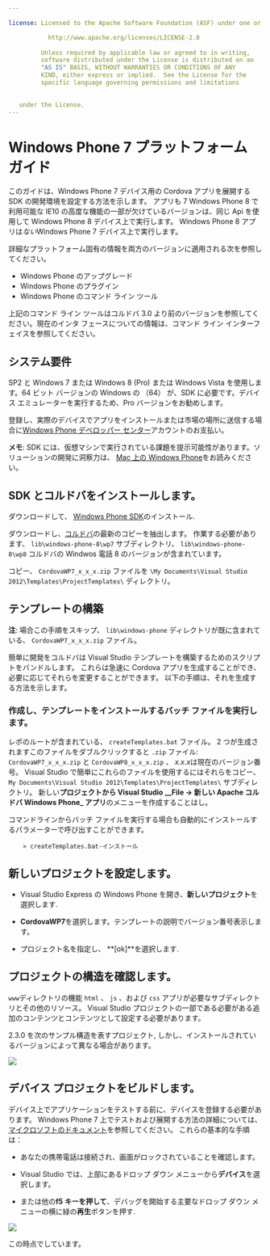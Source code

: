 ```yaml
---

license: Licensed to the Apache Software Foundation (ASF) under one or more contributor license agreements. See the NOTICE file distributed with this work for additional information regarding copyright ownership. The ASF licenses this file to you under the Apache License, Version 2.0 (the "License"); you may not use this file except in compliance with the License. You may obtain a copy of the License at

           http://www.apache.org/licenses/LICENSE-2.0
    
         Unless required by applicable law or agreed to in writing,
         software distributed under the License is distributed on an
         "AS IS" BASIS, WITHOUT WARRANTIES OR CONDITIONS OF ANY
         KIND, either express or implied.  See the License for the
         specific language governing permissions and limitations
    

   under the License.
---
```


# Windows Phone 7 プラットフォーム ガイド

このガイドは、Windows Phone 7 デバイス用の Cordova アプリを展開する SDK の開発環境を設定する方法を示します。 アプリも 7 Windows Phone 8 で利用可能な IE10 の高度な機能の一部が欠けているバージョンは、同じ Api を使用して Windows Phone 8 デバイス上で実行します。 Windows Phone 8 アプリは*ない*Windows Phone 7 デバイス上で実行します。

詳細なプラットフォーム固有の情報を両方のバージョンに適用される次を参照してください。

*   Windows Phone のアップグレード
*   Windows Phone のプラグイン
*   Windows Phone のコマンド ライン ツール

上記のコマンド ライン ツールはコルドバ 3.0 より前のバージョンを参照してください。現在のインタ フェースについての情報は、コマンド ライン インターフェイスを参照してください。

## システム要件

SP2 と Windows 7 または Windows 8 (Pro) または Windows Vista を使用します。64 ビット バージョンの Windows の （64） が、SDK に必要です。デバイス エミュレーターを実行するため、Pro バージョンをお勧めします。

登録し、実際のデバイスでアプリをインストールまたは市場の場所に送信する場合に[Windows Phone デベロッパー センター][1]アカウントのお支払い。

 [1]: http://dev.windowsphone.com/en-us/publish

**メモ**: SDK には、仮想マシンで実行されている課題を提示可能性があります。ソリューションの開発に洞察力は、 [Mac 上の Windows Phone][2]をお読みください。

 [2]: http://aka.ms/BuildaWP8apponaMac

## SDK とコルドバをインストールします。

ダウンロードして、 [Windows Phone SDK][3]のインストール.

 [3]: http://www.microsoft.com/download/en/details.aspx?displaylang=en&id=27570/

ダウンロードし、[コルドバ][4]の最新のコピーを抽出します。 作業する必要があります、 `lib\windows-phone-8\wp7` サブディレクトリ、 `lib\windows-phone-8\wp8` コルドバの Windwos 電話 8 のバージョンが含まれています。

 [4]: http://phonegap.com/download

コピー、 `CordovaWP7_x_x_x.zip` ファイルを `\My Documents\Visual
Studio 2012\Templates\ProjectTemplates\` ディレクトリ。

## テンプレートの構築

**注**: 場合この手順をスキップ、 `lib\windows-phone` ディレクトリが既に含まれている、 `CordovaWP7_x_x_x.zip` ファイル。

簡単に開発をコルドバは Visual Studio テンプレートを構築するためのスクリプトをバンドルします。 これらは急速に Cordova アプリを生成することができ、必要に応じてそれらを変更することができます。 以下の手順は、それを生成する方法を示します。

### 作成し、テンプレートをインストールするバッチ ファイルを実行します。

レポのルートが含まれている、 `createTemplates.bat` ファイル。 2 つが生成されますこのファイルをダブルクリックすると `.zip` ファイル: `CordovaWP7_x_x_x.zip` と `CordovaWP8_x_x_x.zip` 、 *x.x.x*は現在のバージョン番号。 Visual Studio で簡単にこれらのファイルを使用するにはそれらをコピー、 `My Documents\Visual Studio
2012\Templates\ProjectTemplates\` サブディレクトリ。 新しい**プロジェクトから Visual Studio _\_File → 新しい Apache コルドバ Windows Phone\_ アプリ**のメニューを作成することはし。

コマンドラインからバッチ ファイルを実行する場合も自動的にインストールするパラメーターで呼び出すことができます。

        > createTemplates.bat-インストール
    

## 新しいプロジェクトを設定します。

*   Visual Studio Express の Windows Phone を開き、**新しいプロジェクト**を選択します.

*   **CordovaWP7**を選択します。テンプレートの説明でバージョン番号表示します。

*   プロジェクト名を指定し、 **[ok]**を選択します.

## プロジェクトの構造を確認します。

`www`ディレクトリの機能 `html` 、 `js` 、および `css` アプリが必要なサブディレクトリとその他のリソース。 Visual Studio プロジェクトの一部である必要がある追加のコンテンツとコンテンツとして設定する必要があります。

2.3.0 を次のサンプル構造を表すプロジェクト, しかし、インストールされているバージョンによって異なる場合があります。

![][5]

 [5]: img/guide/platforms/wp8/projectStructure.png

## デバイス プロジェクトをビルドします。

デバイス上でアプリケーションをテストする前に、デバイスを登録する必要があります。 Windows Phone 7 上でテストおよび展開する方法の詳細については、[マイクロソフトのドキュメント][6]を参照してください。 これらの基本的な手順は：

 [6]: http://msdn.microsoft.com/en-us/library/windowsphone/develop/ff402565(v=vs.105).aspx

*   あなたの携帯電話は接続され、画面がロックされていることを確認します。

*   Visual Studio では、上部にあるドロップ ダウン メニューから**デバイス**を選択します。

*   または他の**f5 キーを押して**、デバッグを開始する主要なドロップ ダウン メニューの横に緑の**再生**ボタンを押す.

![][7]

 [7]: img/guide/platforms/wp7/wpd.png

この時点でしています。